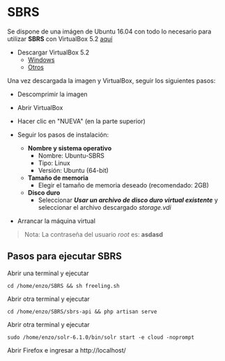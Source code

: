 # SBRS
Se dispone de una imágen de Ubuntu 16.04 con todo lo necesario para utilizar **SBRS** con VirtualBox 5.2 [aquí](https://mega.nz/#!z1QB0JpS!2t3f2vijlHM_fYX_B0wHUX_UEvqUPMZiI0ydQ9zn9Dg)

- Descargar VirtualBox 5.2
    - [Windows](http://download.virtualbox.org/virtualbox/5.2.2/VirtualBox-5.2.2-119230-Win.exe)
    - [Otros](https://www.virtualbox.org/wiki/Download_Old_Builds_5_2)

Una vez descargada la imagen y VirtualBox, seguir los siguientes pasos:

- Descomprimir la imagen
- Abrir VirtualBox
- Hacer clic en "NUEVA" (en la parte superior)
- Seguir los pasos de instalación:
    - **Nombre y sistema operativo**
        - Nombre: Ubuntu-SBRS
        - Tipo: Linux
        - Versión: Ubuntu (64-bit)
    - **Tamaño de memoria**
        - Elegir el tamaño de memoria deseado (recomendado: 2GB)
    - **Disco duro**
        - Seleccionar ***Usar un archivo de disco duro virtual existente*** y seleccionar el archivo descargado *storage.vdi*

- Arrancar la máquina virtual

> Nota: La contraseña del usuario *root* es: **asdasd**

## Pasos para ejecutar SBRS
Abrir una terminal y ejecutar

`cd /home/enzo/SBRS && sh freeling.sh`

Abrir otra terminal y ejecutar

`cd /home/enzo/SBRS/sbrs-api && php artisan serve`

Abrir otra terminal y ejecutar

`sudo /home/enzo/solr-6.1.0/bin/solr start -e cloud -noprompt`

Abrir Firefox e ingresar a http://localhost/
